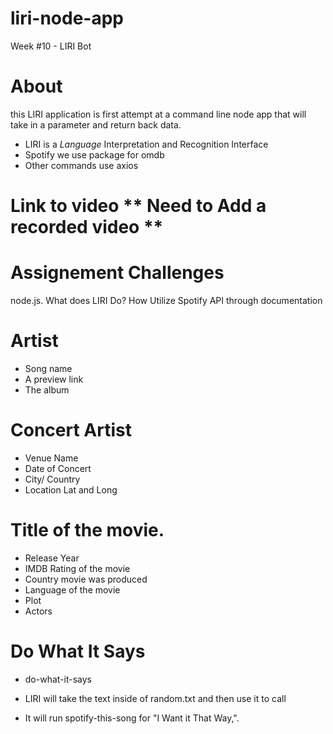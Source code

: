 # liri-node-app
Week #10 - LIRI Bot


# About
this LIRI application is first attempt at a command line node app that will take in a parameter and return back data.
  - LIRI is a _Language_ Interpretation and Recognition Interface
  - Spotify we use package for omdb
  - Other commands use axios

# Link to video   ** Need to Add a recorded video **

# Assignement Challenges
node.js.
What does LIRI Do?  How 
Utilize Spotify API through documentation

# Artist
  - Song name
  - A preview link
  - The album

# Concert Artist
  - Venue Name
  - Date of Concert
  - City/ Country
  - Location Lat and Long

# Title of the movie.
  - Release Year
  - IMDB Rating of the movie
  - Country movie was produced
  - Language of the movie
  - Plot
  - Actors

# Do What It Says
  - do-what-it-says
  - LIRI will take the text inside of random.txt and then use it to call

  - It will run spotify-this-song for "I Want it That Way,".
